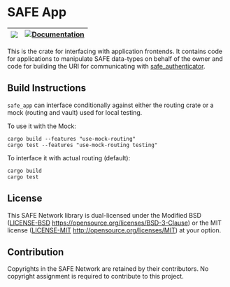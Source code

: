 # SAFE App

| [![](http://meritbadge.herokuapp.com/safe_app)](https://crates.io/crates/safe_app) | [![Documentation](https://docs.rs/safe_app/badge.svg)](https://docs.rs/safe_app) |
|:----------:|:----------:|

This is the crate for interfacing with application frontends. It contains code for applications to manipulate SAFE data-types on behalf of the owner and code for building the URI for communicating with [safe_authenticator](../safe_authenticator).

## Build Instructions

`safe_app` can interface conditionally against either the routing crate or a mock (routing and vault) used for local testing.

To use it with the Mock:
```
cargo build --features "use-mock-routing"
cargo test --features "use-mock-routing testing"
```

To interface it with actual routing (default):
```
cargo build
cargo test
```

## License

This SAFE Network library is dual-licensed under the Modified BSD ([LICENSE-BSD](LICENSE-BSD) https://opensource.org/licenses/BSD-3-Clause) or the MIT license ([LICENSE-MIT](LICENSE-MIT) http://opensource.org/licenses/MIT) at your option.

## Contribution

Copyrights in the SAFE Network are retained by their contributors. No copyright assignment is required to contribute to this project.
